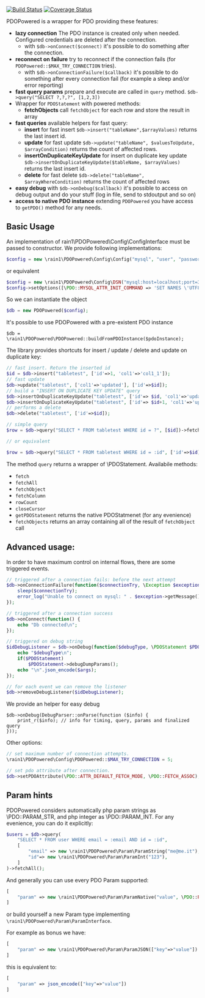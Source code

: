 [![Build Status](https://travis-ci.org/LucaRainone/pdo-powered.svg?branch=master)](https://travis-ci.org/LucaRainone/pdo-powered)
[![Coverage Status](https://coveralls.io/repos/github/LucaRainone/pdo-powered/badge.svg?branch=master)](https://coveralls.io/github/LucaRainone/pdo-powered?branch=master)

PDOPowered is a wrapper for PDO providing these features:

- **lazy connection** The PDO instance is created only when needed. Configured credentials are deleted after the connection.
  - with `$db->onConnect($connect)` it's possible to do something after the connection.
- **reconnect on failure** try to reconnect if the connection fails (for `PDOPowered::$MAX_TRY_CONNECTION` tries).
  - with `$db->onConnectionFailure($callback)` it's possible to do something after every connection fail (for example a sleep and/or error reporting)
- **fast query params**  prepare and execute are called in `query` method. `$db->query("SELECT ?,?,?", [1,2,3])`
- Wrapper for `PDOStatement` with powered methods:
  - **fetchObjects** call `fetchObject` for each row and store the result in array
- **fast queries** available helpers for fast query:
  - **insert** for fast insert `$db->insert("tableName",$arrayValues)` returns the last insert id.
  - **update** for fast update `$db->update("tableName", $valuesToUpdate, $arrayCondition)` returns the count of affected rows.
  - **insertOnDuplicateKeyUpdate** for insert on duplicate key update `$db->insertOnDuplicateKeyUpdate($tableName, $arrayValues)`  returns the last insert id.
  - **delete** for fast delete `$db->delete("tableName", $arrayWhereCondition)` returns the count of affected rows
- **easy debug** with `$db->onDebug($callback)` it's possible to access on debug output and do your stuff (log in file, send to stdoutput and so on)
- **access to native PDO instance** extending `PDOPowered` you have access to `getPDO()` method for any needs.

## Basic Usage

An implementation of rain1\PDOPowered\Config\ConfigInterface must be passed to constructor. 
We provide following implementations:

```php
$config = new \rain1\PDOPowered\Config\Config("mysql", "user", "password", "localhost", 3306, "dbname", "utf8", [\PDO::MYSQL_ATTR_INIT_COMMAND => 'SET NAMES \'UTF8\'']);
```

or equivalent

```php
$config = new \rain1\PDOPowered\Config\DSN("mysql:host=localhost;port=3306;dbname=dbname;charset=utf8", "user", "password");
$config->setOptions([\PDO::MYSQL_ATTR_INIT_COMMAND => 'SET NAMES \'UTF8\'']);
```

So we can instantiate the object
```php
$db = new PDOPowered($config);
```

It's possible to use PDOPowered with a pre-existent PDO instance
```
$db = \rain1\PDOPowered\PDOPowered::buildFromPDOInstance($pdoInstance);
```

The library provides shortcuts for insert / update / delete and update on duplicate key:

```php
// fast insert. Return the inserted id
$id = $db->insert("tabletest", ['id'=>1, 'col1'=>'col1_1']);
// fast update
$db->update("tabletest", ['col1'=>'updated'], ['id'=>$id]);
// build a "INSERT ON DUPLICATE KEY UPDATE" query
$db->insertOnDuplicateKeyUpdate("tabletest", ['id'=> $id, 'col1'=>'updated']);
$db->insertOnDuplicateKeyUpdate("tabletest", ['id'=> $id+1, 'col1'=>'updated']);
// performs a delete
$db->delete("tabletest", ['id'=>$id]);

// simple query
$row = $db->query("SELECT * FROM tabletest WHERE id = ?", [$id])->fetch();

// or equivalent

$row = $db->query("SELECT * FROM tabletest WHERE id = :id", ['id'=>$id])->fetch();

```

The method `query` returns a wrapper of \PDOStatement. Availabile methods:
- `fetch`
- `fetchAll`
- `fetchObject`
- `fetchColumn`
- `rowCount`
- `closeCursor`
- `getPDOStatement` returns the native PDOStatmenet (for any evenience)
- `fetchObjects` returns an array containing all of the result of `fetchObject` call


## Advanced usage:

In order to have maximum control on internal flows, there are some triggered events.

```php
// triggered after a connection fails: before the next attempt
$db->onConnectionFailure(function($connectionTry, \Exception $exception) {
    sleep($connectionTry);
    error_log("Unable to connect on mysql: " . $exception->getMessage());
});

// triggered after a connection success
$db->onConnect(function() {
    echo "Db connected\n";
});

// triggered on debug string
$idDebugListener = $db->onDebug(function($debugType, \PDOStatement $PDOStatement = null, ...$args) {
    echo "$debugType\n";
    if($PDOStatement)
        $PDOStatement->debugDumpParams();
    echo "\n".json_encode($args);
});

// for each event we can remove the listener
$db->removeDebugListener($idDebugListener);

```

We provide an helper for easy debug

```
$db->onDebug(DebugParser::onParse(function ($info) {
    print_r($info); // info for timing, query, params and finalized query
}));
```

Other options:
```php
// set maximum number of connection attempts.
\rain1\PDOPowered\Config\PDOPowered::$MAX_TRY_CONNECTION = 5;

// set pdo attribute after connection. 
$db->setPDOAttribute(\PDO::ATTR_DEFAULT_FETCH_MODE, \PDO::FETCH_ASSOC);
```
## Param hints

PDOPowered considers automatically php param strings as \PDO::PARAM_STR, and php integer as \PDO::PARAM_INT.
For any evenience, you can do it explicitly:

```php
$users = $db->query(
    "SELECT * FROM user WHERE email = :email AND id = :id", 
    [
        "email" => new \rain1\PDOPowered\Param\ParamString("me@me.it"),
        "id"=> new \rain1\PDOPowered\Param\ParamInt("123"),
    ]
)->fetchAll();
```

And generally you can use every PDO Param supported:

```php
[
    "param" => new \rain1\PDOPowered\Param\ParamNative("value", \PDO::PARAM_STR)
]
```

or build yourself a new Param type implementing `\rain1\PDOPowered\Param\ParamInterface`.

For example as bonus we have:
```php
[
    "param" => new \rain1\PDOPowered\Param\ParamJSON(["key"=>"value"])
]
```

this is equivalent to:
```php
[
    "param" => json_encode(["key"=>"value"])
]
```
